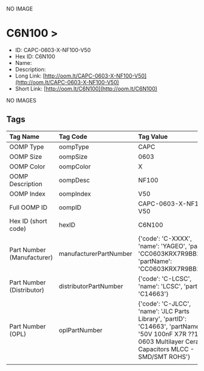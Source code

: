 


  
NO IMAGE  
# C6N100 > 

- ID: CAPC-0603-X-NF100-V50
- Hex ID: C6N100
- Name: 
- Description: 
- Long Link: [http://oom.lt/CAPC-0603-X-NF100-V50](http://oom.lt/CAPC-0603-X-NF100-V50)
- Short Link: [http://oom.lt/C6N100](http://oom.lt/C6N100)
  
NO IMAGES  
## Tags
  

|Tag Name|Tag Code|Tag Value|
| :--- | :--- | :--- |
|OOMP Type|oompType|CAPC|
|OOMP Size|oompSize|0603|
|OOMP Color|oompColor|X|
|OOMP Description|oompDesc|NF100|
|OOMP Index|oompIndex|V50|
|Full OOMP ID|oompID|CAPC-0603-X-NF100-V50|
|Hex ID (short code)|hexID|C6N100|
|Part Number (Manufacturer)|manufacturerPartNumber|{'code': 'C-XXXX', 'name': 'YAGEO', 'partID': 'CC0603KRX7R9BB104', 'partName': 'CC0603KRX7R9BB104'}|
|Part Number (Distributor)|distributorPartNumber|{'code': 'C-LCSC', 'name': 'LCSC', 'partID': 'C14663'}|
|Part Number (OPL)|oplPartNumber|{'code': 'C-JLCC', 'name': 'JLC Parts Library', 'partID': 'C14663', 'partName': '50V 100nF X7R ??10% 0603  Multilayer Ceramic Capacitors MLCC - SMD/SMT ROHS'}|
||||
